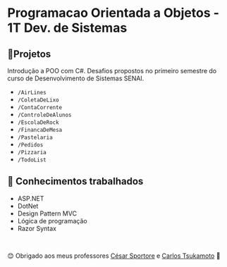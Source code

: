 # Programacao Orientada a Objetos - 1T Dev. de Sistemas 

## 📝Projetos

Introdução a POO com C#. Desafios propostos no primeiro semestre do curso de Desenvolvimento de Sistemas SENAI.

- `/AirLines`
- `/ColetaDeLixo`
- `/ContaCorrente`
- `/ControleDeAlunos`
- `/EscolaDeRock`
- `/FinancaDeMesa`
- `/Pastelaria`
- `/Pedidos`
- `/Pizzaria`
- `/TodoList`

## 🧠 Conhecimentos trabalhados

- ASP.NET
- DotNet
- Design Pattern MVC
- Lógica de programação
- Razor Syntax


&nbsp;

😊 Obrigado aos meus professores [César Sportore](https://www.linkedin.com/in/cesar-sportore/) e [Carlos Tsukamoto](https://github.com/TsukamotoCarlos) 💜 
